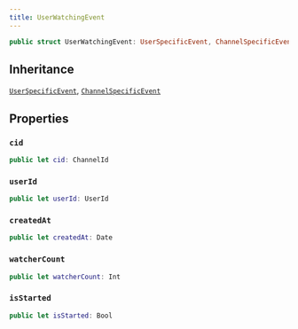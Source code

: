 ```yaml
---
title: UserWatchingEvent
---
```


``` swift
public struct UserWatchingEvent: UserSpecificEvent, ChannelSpecificEvent 
```

## Inheritance

[`UserSpecificEvent`](user-specific-event.md), [`ChannelSpecificEvent`](channel-specific-event.md)

## Properties

### `cid`

``` swift
public let cid: ChannelId
```

### `userId`

``` swift
public let userId: UserId
```

### `createdAt`

``` swift
public let createdAt: Date
```

### `watcherCount`

``` swift
public let watcherCount: Int
```

### `isStarted`

``` swift
public let isStarted: Bool
```
